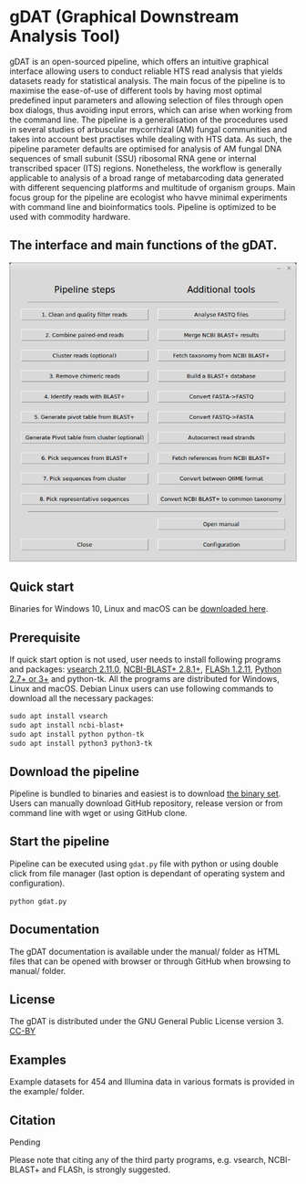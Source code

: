 # gDAT (Graphical Downstream Analysis Tool)
gDAT is an open-sourced pipeline, which offers an intuitive graphical interface allowing users to conduct reliable HTS read analysis that yields datasets ready for statistical analysis. The main focus of the pipeline is to maximise the ease-of-use of different tools by having most optimal predefined input parameters and allowing selection of files through open box dialogs, thus avoiding input errors, which can arise when working from the command line. The pipeline is a generalisation of the procedures used in several studies of arbuscular mycorrhizal (AM) fungal communities and takes into account best practises while dealing with HTS data. As such, the pipeline parameter defaults are optimised for analysis of AM fungal DNA sequences of small subunit (SSU) ribosomal RNA gene or internal transcribed spacer (ITS) regions. Nonetheless, the workflow is generally applicable to analysis of a broad range of metabarcoding data generated with different sequencing platforms and multitude of organism groups. Main focus group for the pipeline are ecologist who havve minimal experiments with command line and bioinformatics tools. Pipeline is optimized to be used with commodity hardware.

## The interface and main functions of the gDAT.
![main.png](https://github.com/ut-planteco/gDAT/raw/master/manual/assets/pipeline_main.png)

## Quick start

Binaries for Windows 10, Linux and macOS can be [downloaded here](https://github.com/ut-planteco/gDAT/releases). 

## Prerequisite

If quick start option is not used, user needs to install following programs and packages: [vsearch 2.11.0](https://github.com/torognes/vsearch/releases), [NCBI-BLAST+ 2.8.1+](https://blast.ncbi.nlm.nih.gov/Blast.cgi?PAGE_TYPE=BlastDocs&DOC_TYPE=Download), [FLASh 1.2.11](https://ccb.jhu.edu/software/FLASH/), [Python 2.7+ or 3+](https://www.python.org/downloads/) and python-tk. All the programs are distributed for Windows, Linux and macOS. Debian Linux users can use following commands to download all the necessary packages:

```
sudo apt install vsearch
sudo apt install ncbi-blast+
sudo apt install python python-tk
sudo apt install python3 python3-tk
```

## Download the pipeline

Pipeline is bundled to binaries and easiest is to download [the binary set](https://github.com/ut-planteco/gDAT/releases). Users can manually download GitHub repository, release version or from command line with wget or using GitHub clone. 

## Start the pipeline

Pipeline can be executed using `gdat.py` file with python or using double click from file manager (last option is dependant of operating system and configuration).

`python gdat.py`

## Documentation

The gDAT documentation is available under the manual/ folder as HTML files that can be opened with browser or through GitHub when browsing to manual/ folder.

## License

The gDAT is distributed under the GNU General Public License version 3. [CC-BY](https://creativecommons.org/licenses/by/3.0/)

## Examples

Example datasets for 454 and Illumina data in various formats is provided in the example/ folder.

## Citation

Pending

Please note that citing any of the third party programs, e.g. vsearch, NCBI-BLAST+ and FLASh, is strongly suggested.
